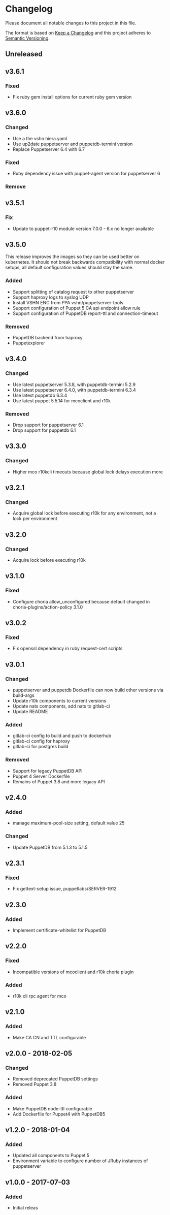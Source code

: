 # Changelog
Please document all notable changes to this project in this file.

The format is based on [Keep a Changelog](http://keepachangelog.com/)
and this project adheres to [Semantic Versioning](http://semver.org/).

## Unreleased
## v3.6.1
### Fixed
- Fix ruby gem install options for current ruby gem version

## v3.6.0
### Changed
- Use a the vshn hiera.yaml
- Use up2date puppetserver and puppetdb-termini version
- Replace Puppetserver 6.4 with 6.7

### Fixed
- Ruby dependency issue with puppet-agent version for puppetserver 6

### Remove

## v3.5.1
### Fix
- Update to puppet-r10 module version 7.0.0 - 6.x no longer available

## v3.5.0
This release improves the images so they can be used better on kubernetes.
It should not break backwards compatibility with normal docker setups, 
all default configuration values should stay the same.

### Added
- Support splitting of catalog request to other puppetserver
- Support haproxy logs to syslog UDP
- Install VSHN ENC from PPA vshn/puppetserver-tools
- Support configuration of Puppet 5 CA api endpoint allow rule
- Support configuration of PuppetDB report-ttl and connection-timeout

### Removed
- PuppetDB backend from haproxy
- Puppetexplorer

## v3.4.0
### Changed
- Use latest puppetserver 5.3.8, with puppetdb-termini 5.2.9
- Use latest puppetserver 6.4.0, with puppetdb-termini 6.3.4
- Use latest puppetdb 6.3.4
- Use latest puppet 5.5.14 for mcoclient and r10k

### Removed
- Drop support for puppetserver 6.1
- Drop support for puppetdb 6.1

## v3.3.0
### Changed
- Higher mco r10kcli timeouts because global lock delays execution more

## v3.2.1
### Changed
- Acquire global lock before executing r10k for any environment, not a lock per
  environment

## v3.2.0
### Changed
- Acquire lock before executing r10k

## v3.1.0
### Fixed
- Configure choria allow_unconfigured because default changed in choria-plugins/action-policy 3.1.0

## v3.0.2
### Fixed
- Fix openssl dependency in ruby request-cert scripts

## v3.0.1
### Changed
- puppetserver and puppetdb Dockerfile can now build other versions via build-args
- Update r10k components to current versions
- Update nats components, add nats to gitlab-ci
- Update README

### Added
- gitlab-ci config to build and push to dockerhub
- gitlab-ci config for haproxy
- gitlab-ci for postgres build

### Removed
- Support for legacy PuppetDB API
- Puppet 4 Server Dockerfile
- Remains of Puppet 3.8 and more legacy API

## v2.4.0
### Added
- manage maximum-pool-size setting, default value 25

### Changed
- Update PuppetDB from 5.1.3 to 5.1.5

## v2.3.1
### Fixed
- Fix gettext-setup issue, puppetlabs/SERVER-1912

## v2.3.0
### Added
- Implement certificate-whitelist for PuppetDB

## v2.2.0
### Fixed
- Incompatible versions of mcoclient and r10k choria plugin

### Added
- r10k cli rpc agent for mco

## v2.1.0
### Added
- Make CA CN and TTL configurable

## v2.0.0 - 2018-02-05
### Changed
- Removed deprecated PuppetDB settings
- Removed Puppet 3.8

### Added
- Make PuppetDB node-ttl configurable
- Add Dockerfile for Puppet4 with PuppetDB5

## v1.2.0 - 2018-01-04
### Added
- Updated all components to Puppet 5
- Environment variable to configure number of JRuby instances of puppetserver

## v1.0.0 - 2017-07-03
### Added
- Initial releas
